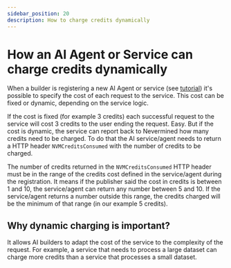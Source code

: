 ```yaml
---
sidebar_position: 20
description: How to charge credits dynamically
---
```


# How an AI Agent or Service can charge credits dynamically

When a builder is registering a new AI Agent or service (see [tutorial](../builders/register-agent)) it's possible to specify the cost of each request to the service. This cost can be fixed or dynamic, depending on the service logic.

If the cost is fixed (for example 3 credits) each successful request to the service will cost 3 credits to the user ending the request. Easy.
But if the cost is dynamic, the service can report back to Nevermined how many credits need to be charged. To do that the AI service/agent needs to return a HTTP header `NVMCreditsConsumed` with the number of credits to be charged.

The number of credits returned in the `NVMCreditsConsumed` HTTP header must be in the range of the credits cost defined in the service/agent during the registration. It means if the publisher said the cost in credits is between 1 and 10, the service/agent can return any number between 5 and 10. If the service/agent returns a number outside this range, the credits charged will be the minimum of that range (in our example 5 credits).

## Why dynamic charging is important?

It allows AI builders to adapt the cost of the service to the complexity of the request. For example, a service that needs to process a large dataset can charge more credits than a service that processes a small dataset.
